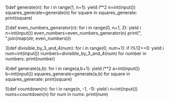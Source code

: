 1)def generate(n):
    for i in range(1, n+1):
        yield i**2
n=int(input())
squares_generate=generate(n)
for square in squares_generate:
 print(square)

2)def even_numbers_generator(n):
    for i in range(0, n+1, 2):
        yield i
n=int(input())
even_numbers=even_numbers_generator(n)
print(", ".join(map(str, even_numbers)))

3)def divisible_by_3_and_4(num):
 for i in range(0, num+1):
  if i%12==0:
   yield i
num=int(input())
numbers=divisible_by_3_and_4(num)
for number in numbers:
    print(number)

4)def generate(a,b):
    for i in range(a,b+1):
        yield i**2
a=int(input())
b=int(input())
squares_generate=generate(a,b)
for square in squares_generate:
 print(square)

5)def countdown(n):
    for i in range(n, -1, -1):
        yield i
n=int(input())
nums=countdown(n)
for num in nums:
    print(num)
